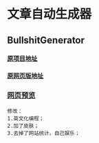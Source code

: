 # 文章自动生成器
## BullshitGenerator

#### [原项目地址](https://github.com/menzi11/BullshitGenerator)
#### [原网页版地址](https://github.com/suulnnka/BullshitGenerator)

### [网页预览](https://sevenchrishai.github.io/ArticleAutoCreate/index.html)
```
修改：
1.英文化编程；
2.加了皮肤；
3.去掉了网站统计，自己娱乐；

```